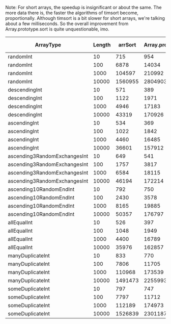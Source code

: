Note: For short arrays, the speedup is insignificant or about the same. The more
data there is, the faster the algorithms of timsort become, proportionally.
Although timsort is a bit slower for short arrays, we're talking about a few
milliseconds. So the overall improvement from Array.prototype.sort is quite
unquestionable, imo.

| ArrayType                    | Length | arrSort | Array.prototype.sort | Times faster |
| ---------------------------- | ------ | ------- | -------------------- | ------------ |
| randomInt                    | 10     | 715     | 954                  | 1.33         |
| randomInt                    | 100    | 6878    | 14034                | 2.04         |
| randomInt                    | 1000   | 104597  | 210992               | 2.02         |
| randomInt                    | 10000  | 1560955 | 2804903              | 1.80         |
| descendingInt                | 10     | 571     | 389                  | 0.68         |
| descendingInt                | 100    | 1122    | 1971                 | 1.76         |
| descendingInt                | 1000   | 4946    | 17183                | 3.47         |
| descendingInt                | 10000  | 43319   | 170926               | 3.95         |
| ascendingInt                 | 10     | 534     | 369                  | 0.69         |
| ascendingInt                 | 100    | 1022    | 1842                 | 1.80         |
| ascendingInt                 | 1000   | 4460    | 16485                | 3.70         |
| ascendingInt                 | 10000  | 36601   | 157912               | 4.31         |
| ascending3RandomExchangesInt | 10     | 649     | 541                  | 0.83         |
| ascending3RandomExchangesInt | 100    | 1757    | 3817                 | 2.17         |
| ascending3RandomExchangesInt | 1000   | 6584    | 18115                | 2.75         |
| ascending3RandomExchangesInt | 10000  | 46194   | 172214               | 3.73         |
| ascending10RandomEndInt      | 10     | 792     | 750                  | 0.95         |
| ascending10RandomEndInt      | 100    | 2430    | 3578                 | 1.47         |
| ascending10RandomEndInt      | 1000   | 8165    | 19885                | 2.44         |
| ascending10RandomEndInt      | 10000  | 50357   | 176797               | 3.51         |
| allEqualInt                  | 10     | 526     | 397                  | 0.75         |
| allEqualInt                  | 100    | 1048    | 1949                 | 1.86         |
| allEqualInt                  | 1000   | 4400    | 16789                | 3.82         |
| allEqualInt                  | 10000  | 35976   | 162857               | 4.53         |
| manyDuplicateInt             | 10     | 833     | 770                  | 0.92         |
| manyDuplicateInt             | 100    | 7806    | 11705                | 1.50         |
| manyDuplicateInt             | 1000   | 110968  | 173539               | 1.56         |
| manyDuplicateInt             | 10000  | 1491473 | 2255993              | 1.51         |
| someDuplicateInt             | 10     | 797     | 747                  | 0.94         |
| someDuplicateInt             | 100    | 7797    | 11712                | 1.50         |
| someDuplicateInt             | 1000   | 112189  | 174973               | 1.56         |
| someDuplicateInt             | 10000  | 1526839 | 2301187              | 1.51         |
